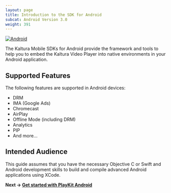 ```yaml
---
layout: page
title: Introduction to the SDK for Android
subcat: Android Version 3.0
weight: 391
---
```


[![Android](https://img.shields.io/badge/Android-Supported-green.svg)](https://github.com/kaltura/player-sdk-native-ios)

The Kaltura Mobile SDKs for Android provide the framework and tools to help you to embed the Kaltura Video Player into native environments in your Android application.

## Supported Features

The following features are supported in Android devices:

* DRM
* IMA (Google Ads)
* Chromecast
* AirPlay
* Offline Mode (including DRM)
* Analytics
* PIP
* And more...

## Intended Audience

This guide assumes that you have the necessary Objective C or Swift and Android development skills to build and compile advanced Android applications using XCode.

**Next -> [Get started with PlayKit Android](https://github.com/kaltura/DeveloperPortalDocs/blob/playkit/documentation/PlayKit/iOS_GetStarted.md)**
